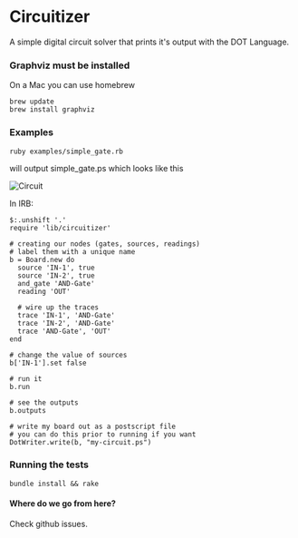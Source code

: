 Circuitizer
==========

A simple digital circuit solver that prints it's output with the DOT
Language.

### Graphviz must be installed

On a Mac you can use homebrew
    
    brew update
    brew install graphviz

### Examples
  
    ruby examples/simple_gate.rb

will output simple_gate.ps which looks like this

![Circuit](http://dl.dropbox.com/u/262398/simple_gate.png)

In IRB:

    $:.unshift '.'
    require 'lib/circuitizer'

    # creating our nodes (gates, sources, readings)
    # label them with a unique name
    b = Board.new do
      source 'IN-1', true
      source 'IN-2', true
      and_gate 'AND-Gate'
      reading 'OUT'
      
      # wire up the traces
      trace 'IN-1', 'AND-Gate'
      trace 'IN-2', 'AND-Gate'
      trace 'AND-Gate', 'OUT'
    end

    # change the value of sources
    b['IN-1'].set false

    # run it
    b.run

    # see the outputs
    b.outputs

    # write my board out as a postscript file
    # you can do this prior to running if you want
    DotWriter.write(b, "my-circuit.ps")


### Running the tests
  
    bundle install && rake


#### Where do we go from here?

Check github issues.
